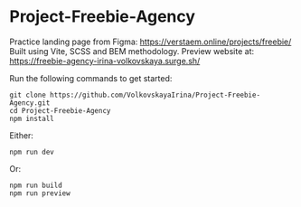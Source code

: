 # Project-Freebie-Agency

Practice landing page from Figma: https://verstaem.online/projects/freebie/
Built using Vite, SCSS and BEM methodology. 
Preview website at: https://freebie-agency-irina-volkovskaya.surge.sh/

Run the following commands to get started:
```
git clone https://github.com/VolkovskayaIrina/Project-Freebie-Agency.git
cd Project-Freebie-Agency
npm install
```

Either:
```
npm run dev
```
Or:
```
npm run build
npm run preview
```
